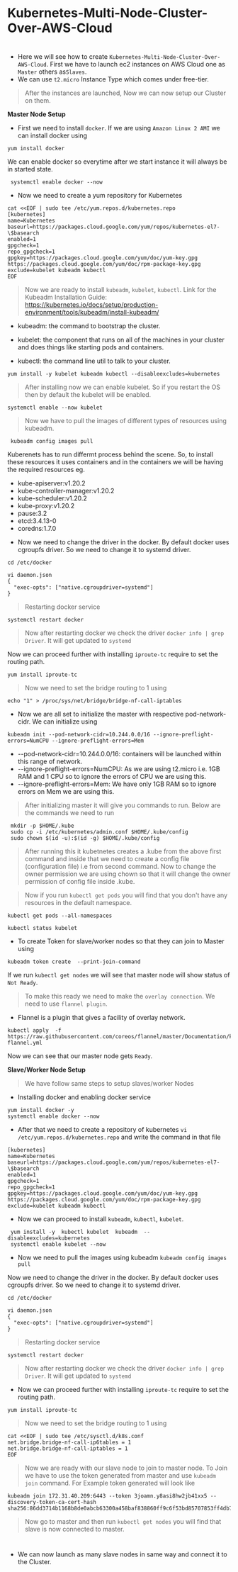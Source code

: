 # Kubernetes-Multi-Node-Cluster-Over-AWS-Cloud
#
* Here we will see how to create ```Kubernetes-Multi-Node-Cluster-Over-AWS-Cloud```. First we have to launch ec2 instances on AWS Cloud one as ```Master``` others as```Slaves```.
* We can use ```t2.micro``` Instance Type which comes under free-tier. 

> After the instances are launched, Now we can now setup our Cluster on them.

**Master Node Setup**
* First we need to install ```docker```. If we are using ```Amazon Linux 2 AMI``` we can install docker using
```
yum install docker
```
We can enable docker so everytime after we start instance it will always be in started state.
```
 systemctl enable docker --now
```

* Now we need to create a yum repository for Kubernetes
```
cat <<EOF | sudo tee /etc/yum.repos.d/kubernetes.repo
[kubernetes]
name=Kubernetes
baseurl=https://packages.cloud.google.com/yum/repos/kubernetes-el7-\$basearch
enabled=1
gpgcheck=1
repo_gpgcheck=1
gpgkey=https://packages.cloud.google.com/yum/doc/yum-key.gpg https://packages.cloud.google.com/yum/doc/rpm-package-key.gpg
exclude=kubelet kubeadm kubectl
EOF
```
> Now we are ready to install ```kubeadm```, ```kubelet```, ```kubectl```.
> Link for the Kubeadm Installation Guide: https://kubernetes.io/docs/setup/production-environment/tools/kubeadm/install-kubeadm/
* kubeadm: the command to bootstrap the cluster.

* kubelet: the component that runs on all of the machines in your cluster and does things like starting pods and containers.

* kubectl: the command line util to talk to your cluster.

```
yum install -y kubelet kubeadm kubectl --disableexcludes=kubernetes
```
> After installing now we can enable kubelet. So if you restart the OS then by default the kubelet will be enabled.
```
systemctl enable --now kubelet
```
> Now we have to pull the images of different types of resources using kubeadm.
```
 kubeadm config images pull
 ```
 Kuberenets has to run differmt process behind the scene. So, to install these resources it uses containers and in the containers we will be having the required resources eg.
- kube-apiserver:v1.20.2
- kube-controller-manager:v1.20.2
- kube-scheduler:v1.20.2
- kube-proxy:v1.20.2
- pause:3.2
- etcd:3.4.13-0
- coredns:1.7.0

* Now we need to change the driver in the docker. By default docker uses cgroupfs driver. So we need to change it to systemd driver.
```
cd /etc/docker

vi daemon.json
{
  "exec-opts": ["native.cgroupdriver=systemd"]
}
```
> Restarting docker service
```
systemctl restart docker

```
> Now after restarting docker we check the driver ```docker info | grep Driver```. It will get updated to ```systemd```

Now we can proceed further with installing ```iproute-tc``` require to set the routing path.
```
yum install iproute-tc
```

> Now we need to set the bridge routing to 1 using 
```
echo "1" > /proc/sys/net/bridge/bridge-nf-call-iptables
```
* Now we are all set to initialize the master with respective pod-network-cidr. We can initialize using
```
kubeadm init --pod-network-cidr=10.244.0.0/16 --ignore-preflight-errors=NumCPU --ignore-preflight-errors=Mem
```

- --pod-network-cidr=10.244.0.0/16: containers will be launched within this range of network.
- --ignore-preflight-errors=NumCPU: As we are using t2.micro i.e. 1GB RAM and 1 CPU so to ignore the errors of CPU we are using this.
- --ignore-preflight-errors=Mem: We have only 1GB RAM so to ignore errors on Mem we are using this.

> After initializing master it will give you commands to run. Below are the commands we need to run
```
 mkdir -p $HOME/.kube
 sudo cp -i /etc/kubernetes/admin.conf $HOME/.kube/config
 sudo chown $(id -u):$(id -g) $HOME/.kube/config
 ```
 > After running this it kubetnetes creates a .kube from the above first command and inside that we need to create a config file (configuration file) i.e from second command. Now to change the owner permission we are using chown so that it will change the owner permission of config file inside .kube.
 
> Now if you run ```kubectl get pods``` you will find that you don't have any resources in the default namespace. 
```
kubectl get pods --all-namespaces

kubectl status kubelet
```
* To create Token for slave/worker nodes so that they can join to Master using
```
kubeadm token create  --print-join-command
```

If we run ```kubectl get nodes``` we will see that master node will show status of ```Not Ready```.
> To make this ready we need to make the ```overlay connection```. We need to use ```flannel plugin```. 
- Flannel is a plugin that gives a facility of overlay network.
```
kubectl apply  -f https://raw.githubusercontent.com/coreos/flannel/master/Documentation/kube-flannel.yml
```
Now we can see that our master node gets ```Ready```.

**Slave/Worker Node Setup**

> We have follow same steps to setup slaves/worker Nodes
* Installing docker and enabling docker service
```
yum install docker -y
systemctl enable docker --now
```

* After that we need to create a repository of kubernetes ```vi /etc/yum.repos.d/kubernetes.repo``` and write the command in that file
```
[kubernetes]
name=Kubernetes
baseurl=https://packages.cloud.google.com/yum/repos/kubernetes-el7-\$basearch
enabled=1
gpgcheck=1
repo_gpgcheck=1
gpgkey=https://packages.cloud.google.com/yum/doc/yum-key.gpg https://packages.cloud.google.com/yum/doc/rpm-package-key.gpg
exclude=kubelet kubeadm kubectl
```
* Now we can proceed to install ```kubeadm```, ```kubectl```, ```kubelet```.
```
 yum install -y  kubectl kubelet  kubeadm  --disableexcludes=kubernetes
 systemctl enable kubelet --now
 ```
 * Now we need to pull the images using kubeadm ```kubeadm config images pull```
 
 Now we need to change the driver in the docker. By default docker uses cgroupfs driver. So we need to change it to systemd driver.
```
cd /etc/docker

vi daemon.json
{
  "exec-opts": ["native.cgroupdriver=systemd"]
}
```
> Restarting docker service
```
systemctl restart docker

```
> Now after restarting docker we check the driver ```docker info | grep Driver```. It will get updated to ```systemd```

* Now we can proceed further with installing ```iproute-tc``` require to set the routing path.
```
yum install iproute-tc
```

> Now we need to set the bridge routing to 1 using 
```
cat <<EOF | sudo tee /etc/sysctl.d/k8s.conf
net.bridge.bridge-nf-call-ip6tables = 1
net.bridge.bridge-nf-call-iptables = 1
EOF

```
> Now we are ready with our slave node to join to master node. To Join we have to use the token generated from master and use ```kubeadm join``` command.
> For Example token generated will look like
```
kubeadm join 172.31.40.209:6443 --token 3joamn.y8asi8hw2jb41xx5 --discovery-token-ca-cert-hash sha256:86dd3714b1168b8de0abcb63300a458baf838860ff9c6f53bd85707853ff4db7
```

> Now go to master and then run ```kubectl get nodes``` you will find that slave is now connected to master.
#

* We can now launch as many slave nodes in same way and connect it to the Cluster.

